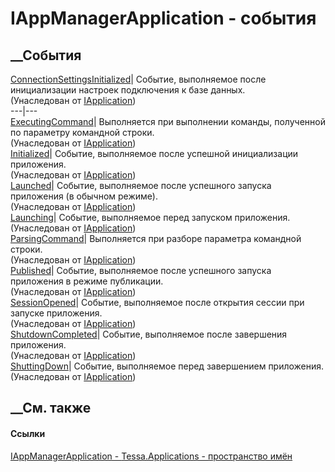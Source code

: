 # IAppManagerApplication - события
##  __События
[ConnectionSettingsInitialized](E_Tessa_Platform_Runtime_IApplication_ConnectionSettingsInitialized.htm)|
Событие, выполняемое после инициализации настроек подключения к базе данных.  
(Унаследован от [IApplication](T_Tessa_Platform_Runtime_IApplication.htm))  
---|---  
[ExecutingCommand](E_Tessa_Platform_Runtime_IApplication_ExecutingCommand.htm)|
Выполняется при выполнении команды, полученной по параметру командной строки.  
(Унаследован от [IApplication](T_Tessa_Platform_Runtime_IApplication.htm))  
[Initialized](E_Tessa_Platform_Runtime_IApplication_Initialized.htm)| Событие,
выполняемое после успешной инициализации приложения.  
(Унаследован от [IApplication](T_Tessa_Platform_Runtime_IApplication.htm))  
[Launched](E_Tessa_Platform_Runtime_IApplication_Launched.htm)| Событие,
выполняемое после успешного запуска приложения (в обычном режиме).  
(Унаследован от [IApplication](T_Tessa_Platform_Runtime_IApplication.htm))  
[Launching](E_Tessa_Platform_Runtime_IApplication_Launching.htm)| Событие,
выполняемое перед запуском приложения.  
(Унаследован от [IApplication](T_Tessa_Platform_Runtime_IApplication.htm))  
[ParsingCommand](E_Tessa_Platform_Runtime_IApplication_ParsingCommand.htm)|
Выполняется при разборе параметра командной строки.  
(Унаследован от [IApplication](T_Tessa_Platform_Runtime_IApplication.htm))  
[Published](E_Tessa_Platform_Runtime_IApplication_Published.htm)| Событие,
выполняемое после успешного запуска приложения в режиме публикации.  
(Унаследован от [IApplication](T_Tessa_Platform_Runtime_IApplication.htm))  
[SessionOpened](E_Tessa_Platform_Runtime_IApplication_SessionOpened.htm)|
Событие, выполняемое после открытия сессии при запуске приложения.  
(Унаследован от [IApplication](T_Tessa_Platform_Runtime_IApplication.htm))  
[ShutdownCompleted](E_Tessa_Platform_Runtime_IApplication_ShutdownCompleted.htm)|
Событие, выполняемое после завершения приложения.  
(Унаследован от [IApplication](T_Tessa_Platform_Runtime_IApplication.htm))  
[ShuttingDown](E_Tessa_Platform_Runtime_IApplication_ShuttingDown.htm)|
Событие, выполняемое перед завершением приложения.  
(Унаследован от [IApplication](T_Tessa_Platform_Runtime_IApplication.htm))  
##  __См. также
#### Ссылки
[IAppManagerApplication - ](T_Tessa_Applications_IAppManagerApplication.htm)
[Tessa.Applications - пространство имён](N_Tessa_Applications.htm)

